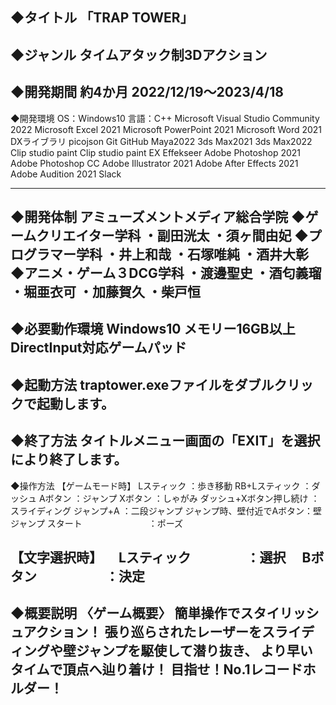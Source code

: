 ◆タイトル
「TRAP TOWER」
------------------------------
◆ジャンル
タイムアタック制3Dアクション
------------------------------
◆開発期間
約4か月
2022/12/19～2023/4/18
------------------------------
◆開発環境
OS：Windows10
言語：C++
Microsoft Visual Studio Community 2022
Microsoft Excel 2021
Microsoft PowerPoint 2021
Microsoft  Word 2021
DXライブラリ
picojson
Git
GitHub
Maya2022
3ds Max2021
3ds Max2022
Clip studio paint
Clip studio paint EX
Effekseer
Adobe Photoshop 2021
Adobe Photoshop CC
Adobe Illustrator 2021
Adobe After Effects 2021
Adobe Audition 2021
Slack

------------------------------
◆開発体制
アミューズメントメディア総合学院
◆ゲームクリエイター学科
・副田洸太
・須ヶ間由妃
◆プログラマー学科
・井上和哉
・石塚唯純
・酒井大彰
◆アニメ・ゲーム３DCG学科
・渡邊聖史
・酒匂義瑠
・堀亜衣可
・加藤賀久
・柴戸恒
------------------------------
◆必要動作環境
Windows10
メモリー16GB以上
DirectInput対応ゲームパッド
------------------------------
◆起動方法
traptower.exeファイルをダブルクリックで起動します。
------------------------------
◆終了方法
タイトルメニュー画面の「EXIT」を選択により終了します。
------------------------------
◆操作方法
【ゲームモード時】
  Lスティック                ：歩き移動
  RB+Lスティック             ：ダッシュ
  Aボタン                    ：ジャンプ
  Xボタン                    ：しゃがみ 
  ダッシュ+Xボタン押し続け   ：スライディング
  ジャンプ+A                 ：二段ジャンプ
  ジャンプ時、壁付近でAボタン：壁ジャンプ
  スタート　　　　　 　　    ：ポーズ

【文字選択時】
　Lスティック　　　　        ：選択
　Bボタン　　　          　　：決定
------------------------------
◆概要説明
〈ゲーム概要〉
簡単操作でスタイリッシュアクション！
張り巡らされたレーザーをスライディングや壁ジャンプを駆使して潜り抜き、
より早いタイムで頂点へ辿り着け！
目指せ！No.1レコードホルダー！　　　　　　　　　　　　
------------------------------